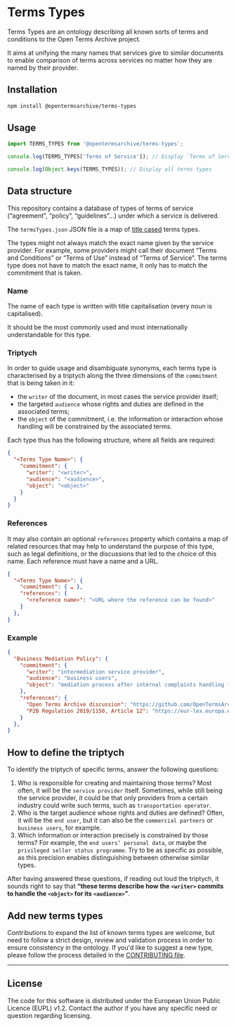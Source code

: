 # Terms Types

Terms Types are an ontology describing all known sorts of terms and conditions to the Open Terms Archive project.

It aims at unifying the many names that services give to similar documents to enable comparison of terms across services no matter how they are named by their provider.

## Installation

```bash
npm install @opentermsarchive/terms-types
```

## Usage

```js
import TERMS_TYPES from '@opentermsarchive/terms-types';

console.log(TERMS_TYPES['Terms of Service']); // Display `Terms of Service` details

console.log(Object.keys(TERMS_TYPES)); // Display all terms types
```

## Data structure

This repository contains a database of types of terms of service (“agreement”, “policy”, “guidelines”…) under which a service is delivered.

The `termsTypes.json` JSON file is a map of [title cased](https://en.wikipedia.org/wiki/Title_case) terms types.

The types might not always match the exact name given by the service provider. For example, some providers might call their document “Terms and Conditions” or “Terms of Use” instead of “Terms of Service”. The terms type does not have to match the exact name, it only has to match the commitment that is taken.

### Name

The name of each type is written with title capitalisation (every noun is capitalised).

It should be the most commonly used and most internationally understandable for this type.

### Triptych

In order to guide usage and disambiguate synonyms, each terms type is characterised by a triptych along the three dimensions of the `commitment` that is being taken in it:

- the `writer` of the document, in most cases the service provider itself;
- the targeted `audience` whose rights and duties are defined in the associated terms;
- the `object` of the commitment, i.e. the information or interaction whose handling will be constrained by the associated terms.

Each type thus has the following structure, where all fields are required:

```json
{
  "<Terms Type Name>": {
    "commitment": {
      "writer": "<writer>",
      "audience": "<audience>",
      "object": "<object>"
    }
  }
}
```

### References

It may also contain an optional `references` property which contains a map of related resources that may help to understand the purpose of this type, such as legal definitions, or the discussions that led to the choice of this name. Each reference must have a name and a URL.

```json
{
  "<Terms Type Name>": {
    "commitment": { … },
    "references": {
      "<reference name>": "<URL where the reference can be found>"
    }
  },
}
```

### Example

```json
{
  "Business Mediation Policy": {
    "commitment": {
      "writer": "intermediation service provider",
      "audience": "business users",
      "object": "mediation process after internal complaints handling failed"
    },
    "references": {
      "Open Terms Archive discussion": "https://github.com/OpenTermsArchive/engine/discussions/933",
      "P2B Regulation 2019/1150, Article 12": "https://eur-lex.europa.eu/eli/reg/2019/1150/oj#d1e1148-57-1"
    }
  },
}
```

## How to define the triptych

To identify the triptych of specific terms, answer the following questions:

1. Who is responsible for creating and maintaining those terms? Most often, it will be the `service provider` itself. Sometimes, while still being the service provider, it could be that only providers from a certain industry could write such terms, such as `transportation operator`.
2. Who is the target audience whose rights and duties are defined? Often, it will be the `end user`, but it can also be the `commercial partners` or `business users`, for example.
3. Which information or interaction precisely is constrained by those terms? For example, the `end users’ personal data`, or maybe the `privileged seller status programme`. Try to be as specific as possible, as this precision enables distinguishing between otherwise similar types.

After having answered these questions, if reading out loud the triptych, it sounds right to say that **“these terms describe how the `<writer>` commits to handle the `<object>` for its `<audience>`”**.

## Add new terms types

Contributions to expand the list of known terms types are welcome, but need to follow a strict design, review and validation process in order to ensure consistency in the ontology. If you'd like to suggest a new type, please follow the process detailed in the [CONTRIBUTING file](CONTRIBUTING.md).

---

## License

The code for this software is distributed under the European Union Public Licence (EUPL) v1.2.
Contact the author if you have any specific need or question regarding licensing.
